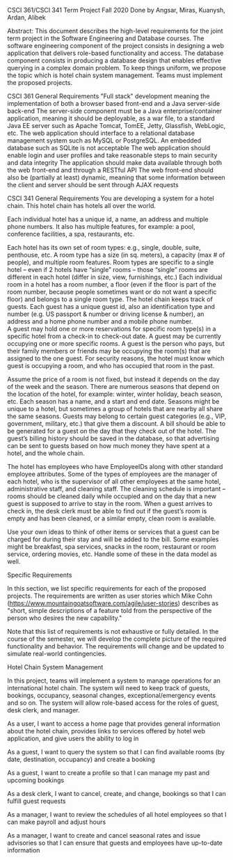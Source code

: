 CSCI 361/CSCI 341 Term Project
Fall 2020
Done by Angsar, Miras, Kuanysh, Ardan, Alibek

Abstract: This document describes the high-level requirements for the joint term project in the Software Engineering and Database courses.  The software engineering component of the project consists in designing a web application that delivers role-based functionality and access.  The database component consists in producing a database design that enables effective querying in a complex domain problem.  To keep things uniform, we propose the topic which is hotel chain system management.  Teams must implement the proposed projects.

CSCI 361 General Requirements
"Full stack" development meaning the implementation of both a browser based front-end and a Java server-side back-end 
The server-side component must be a Java enterprise/container application, meaning it should be deployable, as a war file, to a standard Java EE server such as Apache Tomcat, TomEE, Jetty, Glassfish, WebLogic, etc. 
The web application should interface to a relational database management system such as MySQL or PostgreSQL.  An embedded database such as SQLite is not acceptable
The web application should enable login and user profiles and take reasonable steps to main security and data integrity 
The application should make data available through both the web front-end and through a RESTful API
The web front-end should also be (partially at least) dynamic, meaning that some information between the client and server should be sent through AJAX requests

CSCI 341 General Requirements
You are developing a system for a hotel chain.  This hotel chain has hotels all over the world.  

Each individual hotel has a unique id, a name, an address and multiple phone numbers.  It also has multiple features, for example: a pool, conference facilities, a spa, restaurants, etc.

Each hotel has its own set of room types: e.g., single, double, suite, penthouse, etc.  A room type has a size (in sq. meters), a capacity (max # of people), and multiple room features.  Room types are specific to a single hotel – even if 2 hotels have “single” rooms – those “single” rooms are different in each hotel (differ in size, view, furnishings, etc.)
Each individual room in a hotel has a room number, a floor (even if the floor is part of the room number, because people sometimes want or do not want a specific floor) and belongs to a single room type. 
The hotel chain keeps track of guests.  Each guest has a unique guest id, also an identification type and number (e.g. US passport & number or driving license & number), an address and a home phone number and a mobile phone number.  
A guest may hold one or more reservations for specific room type(s) in a specific hotel from a check-in to check-out date.  A guest may be currently occupying one or more specific rooms.  A guest is the person who pays, but their family members or friends may be occupying the room(s) that are assigned to the one guest.  For security reasons, the hotel must know which guest is occupying a room, and who has occupied that room in the past.

Assume the price of a room is not fixed, but instead it depends on the day of the week and the season.  There are numerous seasons that depend on the location of the hotel, for example: winter, winter holiday, beach season, etc.   Each season has a name, and a start and end date.  Seasons might be unique to a hotel, but sometimes a group of hotels that are nearby all share the same seasons.  Guests may belong to certain guest categories (e.g., VIP, government, military, etc.) that give them a discount.  A bill should be able to be generated for a guest on the day that they check out of the hotel.  The guest’s billing history should be saved in the database, so that advertising can be sent to guests based on how much money they have spent at a hotel, and the whole chain.

The hotel has employees who have EmployeeIDs along with other standard employee attributes.  Some of the types of employees are the manager of each hotel, who is the supervisor of all other employees at the same hotel, administrative staff, and cleaning staff.  The cleaning schedule is important – rooms should be cleaned daily while occupied and on the day that a new guest is supposed to arrive to stay in the room.  When a guest arrives to check in, the desk clerk must be able to find out if the guest’s room is empty and has been cleaned, or a similar empty, clean room is available.

Use your own ideas to think of other items or services that a guest can be charged for during their stay and will be added to the bill.  Some examples might be breakfast, spa services, snacks in the room, restaurant or room service, ordering movies, etc.  Handle some of these in the data model as well.

Specific Requirements

In this section, we list specific requirements for each of the proposed projects.  The requirements are written as user stories which Mike Cohn (https://www.mountaingoatsoftware.com/agile/user-stories) describes as "short, simple descriptions of a feature told from the perspective of the person who desires the new capability."  

Note that this list of requirements is not exhaustive or fully detailed.  In the course of the semester, we will develop the complete picture of the required functionality and behavior.  The requirements will change and be updated to simulate real-world contingencies.   

Hotel Chain System Management

In this project, teams will implement a system to manage operations for an international hotel chain.  The system will need to keep track of guests, bookings, occupancy, seasonal changes, exceptional/emergency events and so on.  The system will allow role-based access for the roles of guest, desk clerk, and manager.  

As a user, I want to access a home page that provides general information about the hotel chain, provides links to services offered by hotel web application, and give users the ability to log in

As a guest, I want to query the system so that I can find available rooms (by date, destination, occupancy) and create a booking

As a guest, I want to create a profile so that I can manage my past and upcoming bookings

As a desk clerk, I want to cancel, create, and change, bookings so that I can fulfill guest requests

As a manager, I want to review the schedules of all hotel employees so that I can make payroll and adjust hours

As a manager, I want to create and cancel seasonal rates and issue advisories so that I can ensure that guests and employees have up-to-date information
